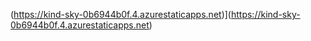 (https://kind-sky-0b6944b0f.4.azurestaticapps.net)](https://kind-sky-0b6944b0f.4.azurestaticapps.net)
